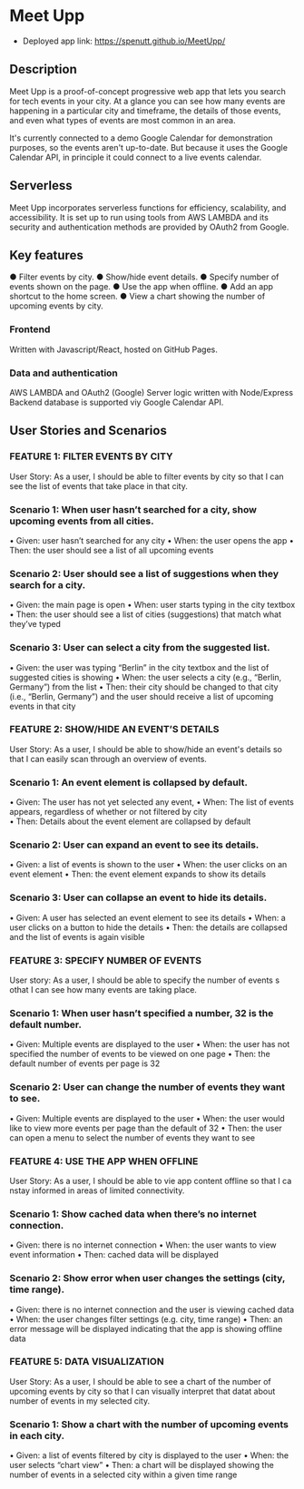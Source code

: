 # Meet Upp 

- Deployed app link: https://spenutt.github.io/MeetUpp/

## Description

Meet Upp is a proof-of-concept progressive web app that lets you search for tech events in your city. At a glance you can see how many events are happening in a particular city and timeframe, the details of those events, and even what types of events are most common in an area.

It's currently connected to a demo Google Calendar for demonstration purposes, so the events aren't up-to-date. But because it uses the Google Calendar API, in principle it could connect to a live events calendar.

## Serverless

Meet Upp incorporates serverless functions for efficiency, scalability, and accessibility. It is set up to run using tools from AWS LAMBDA and its security and authentication methods are provided by OAuth2 from Google. 

## Key features

● Filter events by city.
● Show/hide event details.
● Specify number of events shown on the page.
● Use the app when offline.
● Add an app shortcut to the home screen.
● View a chart showing the number of upcoming events by city.

### Frontend 

Written with Javascript/React, hosted on GitHub Pages. 

### Data and authentication 

AWS LAMBDA and OAuth2 (Google)
Server logic written with Node/Express
Backend database is supported viy Google Calendar API. 

## User Stories and Scenarios
### FEATURE 1: FILTER EVENTS BY CITY

User Story: As a user, I should be able to filter events by city so that I can see the list of events that take place in that city.

### Scenario 1: When user hasn’t searched for a city, show upcoming events from all cities.
•	Given: user hasn’t searched for any city 
•	When: the user opens the app
•	Then: the user should see a list of all upcoming events 
### Scenario 2: User should see a list of suggestions when they search for a city.
•	Given: the main page is open
•	When: user starts typing in the city textbox
•	Then: the user should see a list of cities (suggestions) that match what they’ve typed 
### Scenario 3: User can select a city from the suggested list.
•	Given: the user was typing “Berlin” in the city textbox and the list of suggested cities is showing
•	When: the user selects a city (e.g., “Berlin, Germany”) from the list
•	Then: their city should be changed to that city (i.e., “Berlin, Germany”) and the user should receive a list of upcoming events in that city 

### FEATURE 2: SHOW/HIDE AN EVENT’S DETAILS

User Story: As a user, I should be able to show/hide an event's details so that I can easily scan through an overview of events. 

### Scenario 1: An event element is collapsed by default.
•	Given: The user has not yet selected any event,
•	When: The list of events appears, regardless of whether or not filtered by city  
•	Then: Details about the event element are collapsed by default 
### Scenario 2: User can expand an event to see its details.
•	Given: a list of events is shown to the user
•	When: the user clicks on an event element
•	Then: the event element expands to show its details 
### Scenario 3: User can collapse an event to hide its details.
•	Given: A user has selected an event element to see its details 
•	When: a user clicks on a button to hide the details 
•	Then: the details are collapsed and the list of events is again visible 

### FEATURE 3: SPECIFY NUMBER OF EVENTS

User story: As a user, I should be able to specify the number of events s othat I can see how many events are taking place. 

### Scenario 1: When user hasn’t specified a number, 32 is the default number.
•	Given: Multiple events are displayed to the user
•	When: the user has not specified the number of events to be viewed on one page
•	Then: the default number of events per page is 32
### Scenario 2: User can change the number of events they want to see.
•	Given: Multiple events are displayed to the user 
•	When: the user would like to view more events per page than the default of 32
•	Then: the user can open a menu to select the number of events they want to see 

### FEATURE 4: USE THE APP WHEN OFFLINE

User Story: As a user, I should be able to vie app content offline so that I ca nstay informed in areas of limited connectivity.

### Scenario 1: Show cached data when there’s no internet connection.
•	Given: there is no internet connection
•	When: the user wants to view event information 
•	Then: cached data will be displayed 
### Scenario 2: Show error when user changes the settings (city, time range).
•	Given: there is no internet connection and the user is viewing cached data
•	When: the user changes filter settings (e.g. city, time range) 
•	Then: an error message will be displayed indicating that the app is showing offline data 

### FEATURE 5: DATA VISUALIZATION

User Story: As a user, I should be able to see a chart of the number of upcoming events by city so that I can visually interpret that datat about number of events in my selected city. 

### Scenario 1: Show a chart with the number of upcoming events in each city.
•	Given: a list of events filtered by city is displayed to the user 
•	When: the user selects “chart view” 
•	Then: a chart will be displayed showing the number of events in a selected city within a given time range 

